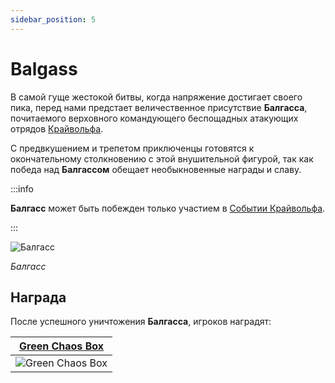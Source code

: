 ```yaml
---
sidebar_position: 5
---
```


# Balgass

В самой гуще жестокой битвы, когда напряжение достигает своего пика, перед нами предстает величественное присутствие **Балгасса**, почитаемого верховного командующего беспощадных атакующих отрядов [Крайвольфа](/events/crywolf).

С предвкушением и трепетом приключенцы готовятся к окончательному столкновению с этой внушительной фигурой, так как победа над **Балгассом** обещает необыкновенные награды и славу.

:::info

**Балгасс** может быть побежден только участием в [Событии Крайвольфа](/events/crywolf).

:::

![Балгасс](/img/monsters/special/bosses/balgass.jpg)

_Балгасс_

## Награда

После успешного уничтожения **Балгасса**, игроков наградят:

|   [Green Chaos Box](/items/item-bags/exc/green-chaos-box)    |
| :----------------------------------------------------------: |
| ![Green Chaos Box](/img/items/item-bags/green-chaos-box.png) |
